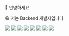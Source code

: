 
:wave: 안녕하세요

:smiley: 저는 Backend 개발자입니다

<img src="https://img.shields.io/badge/-java-d6614a?style=flat"/> <img src="https://img.shields.io/badge/-spring-3fb911?style=flat"/> <img src="https://img.shields.io/badge/-spring_boot-3fb911?style=flat"/> <img src="https://img.shields.io/badge/-mysql-0172b3?style=flat"/> <img src="https://img.shields.io/badge/-oracle-d6614a?style=flat"/> <img src="https://img.shields.io/badge/-jpa-444?style=flat"/> <img src="https://img.shields.io/badge/-git-eb4c27?style=flat"/> <img src="https://img.shields.io/badge/-linux-24292e?style=flat"/>
